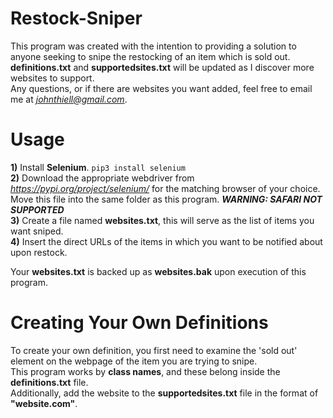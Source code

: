 # Restock-Sniper
This program was created with the intention to providing a solution to anyone seeking to snipe the restocking of an item which is sold out.\
**definitions.txt** and **supportedsites.txt** will be updated as I discover more websites to support.\
Any questions, or if there are websites you want added, feel free to email me at *johnthiell@gmail.com*.

# Usage
**1)** Install **Selenium**. `pip3 install selenium`\
**2)** Download the appropriate webdriver from *https://pypi.org/project/selenium/* for the matching browser of your choice. Move this file into the same folder as this program. ***WARNING: SAFARI NOT SUPPORTED***\
**3)** Create a file named **websites.txt**, this will serve as the list of items you want sniped.\
**4)** Insert the direct URLs of the items in which you want to be notified about upon restock.

Your **websites.txt** is backed up as **websites.bak** upon execution of this program.

# Creating Your Own Definitions
To create your own definition, you first need to examine the 'sold out' element on the webpage of the item you are trying to snipe.\
This program works by **class names**, and these belong inside the **definitions.txt** file.\
Additionally, add the website to the **supportedsites.txt** file in the format of **"website.com"**.
